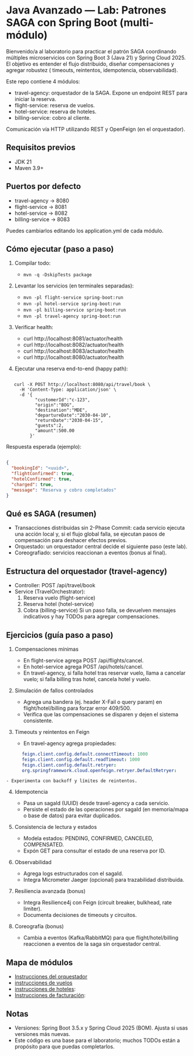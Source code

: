 # Java Avanzado — Lab: Patrones SAGA con Spring Boot (multi-módulo)

Bienvenido/a al laboratorio para practicar el patrón SAGA coordinando múltiples
microservicios con Spring Boot 3 (Java 21) y Spring Cloud 2025. El objetivo es
entender el flujo distribuido, diseñar compensaciones y agregar robustez (
timeouts, reintentos, idempotencia, observabilidad).

Este repo contiene 4 módulos:

- travel-agency: orquestador de la SAGA. Expone un endpoint REST para iniciar la
  reserva.
- flight-service: reserva de vuelos.
- hotel-service: reserva de hoteles.
- billing-service: cobro al cliente.

Comunicación vía HTTP utilizando REST y OpenFeign (en el orquestador).

## Requisitos previos

- JDK 21
- Maven 3.9+

## Puertos por defecto

- travel-agency → 8080
- flight-service → 8081
- hotel-service → 8082
- billing-service → 8083

Puedes cambiarlos editando los application.yml de cada módulo.

## Cómo ejecutar (paso a paso)

1) Compilar todo:
    - `mvn -q -DskipTests package`

2) Levantar los servicios (en terminales separadas):
    - `mvn -pl flight-service spring-boot:run`
    - `mvn -pl hotel-service spring-boot:run`
    - `mvn -pl billing-service spring-boot:run`
    - `mvn -pl travel-agency spring-boot:run`

3) Verificar health:
    - curl http://localhost:8081/actuator/health
    - curl http://localhost:8082/actuator/health
    - curl http://localhost:8083/actuator/health
    - curl http://localhost:8080/actuator/health

4) Ejecutar una reserva end-to-end (happy path):

```shell

   curl -X POST http://localhost:8080/api/travel/book \
     -H 'Content-Type: application/json' \
     -d '{
           "customerId":"c-123",
           "origin":"BOG",
           "destination":"MDE",
           "departureDate":"2030-04-10",
           "returnDate":"2030-04-15",
           "guests":2,
           "amount":500.00
         }'
```

Respuesta esperada (ejemplo):
```json

{
  "bookingId": "<uuid>",
  "flightConfirmed": true,
  "hotelConfirmed": true,
  "charged": true,
  "message": "Reserva y cobro completados"
}
```

## Qué es SAGA (resumen)

- Transacciones distribuidas sin 2-Phase Commit: cada servicio ejecuta una acción local y,
  si el flujo global falla, se ejecutan pasos de compensación para deshacer
  efectos previos.
- Orquestado: un orquestador central decide el siguiente paso (este lab).
- Coreografiado: servicios reaccionan a eventos (bonus al final).

## Estructura del orquestador (travel-agency)

- Controller: POST /api/travel/book
- Service (TravelOrchestrator):
    1) Reserva vuelo (flight-service)
    2) Reserva hotel (hotel-service)
    3) Cobra (billing-service)
       Si un paso falla, se devuelven mensajes indicativos y hay TODOs para
       agregar compensaciones.

## Ejercicios (guía paso a paso)

1) Compensaciones mínimas
    - En flight-service agrega POST /api/flights/cancel.
    - En hotel-service agrega POST /api/hotels/cancel.
    - En travel-agency, si falla hotel tras reservar vuelo, llama a cancelar
      vuelo; si falla billing tras hotel, cancela hotel y vuelo.

2) Simulación de fallos controlados
    - Agrega una bandera (ej. header X-Fail o query param) en
      flight/hotel/billing para forzar error 409/500.
    - Verifica que las compensaciones se disparen y dejen el sistema
      consistente.

3) Timeouts y reintentos en Feign
    - En travel-agency agrega propiedades:
   

```yaml
      feign.client.config.default.connectTimeout: 1000
      feign.client.config.default.readTimeout: 1000
      feign.client.config.default.retryer:
      org.springframework.cloud.openfeign.retryer.DefaultRetryer:
```

    - Experimenta con backoff y límites de reintentos.

4) Idempotencia
    - Pasa un sagaId (UUID) desde travel-agency a cada servicio.
    - Persiste el estado de las operaciones por sagaId (en memoria/mapa o base
      de datos) para evitar duplicados.

5) Consistencia de lectura y estados
    - Modela estados: PENDING, CONFIRMED, CANCELED, COMPENSATED.
    - Expón GET para consultar el estado de una reserva por ID.

6) Observabilidad
    - Agrega logs estructurados con el sagaId.
    - Integra Micrometer Jaeger (opcional) para trazabilidad
      distribuida.

7) Resiliencia avanzada (bonus)
    - Integra Resilience4j con Feign (circuit breaker, bulkhead, rate limiter).
    - Documenta decisiones de timeouts y circuitos.

8) Coreografía (bonus)
    - Cambia a eventos (Kafka/RabbitMQ) para que flight/hotel/billing reaccionen
      a eventos de la saga sin orquestador central.

## Mapa de módulos

- [Instrucciones del orquestador](travel-agency/README.md)
- [instrucciones de vuelos](flight-service/README.md)
- [instrucciones de hoteles](hotel-service/README.md): 
- [Instrucciones de facturación](billing-service/README.md): 

## Notas

- Versiones: Spring Boot 3.5.x y Spring Cloud 2025 (BOM). Ajusta si usas
  versiones más nuevas.
- Este código es una base para el laboratorio; muchos TODOs están a propósito
  para que puedas completarlos.
